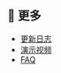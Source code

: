 ## 🌈 更多

- [更新日志](./Changelog)
- [演示视频](https://www.bilibili.com/video/BV1Vu411Z7i1?share_source=copy_web)
- [FAQ](https://github.com/leon-kfd/Dashboard/blob/main/src/components/Axuiliary/FAQ.md)
